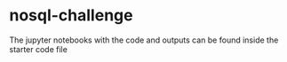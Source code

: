 # nosql-challenge


The jupyter notebooks with the code and outputs can be found inside the starter code file
